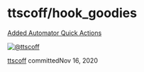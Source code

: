 # ttscoff/hook\_goodies

 [Added Automator Quick Actions](https://github.com/ttscoff/hook_goodies/commit/b60384f88d22960ba9dc7de278aa635f40dfcf7d)

 [![@ttscoff](https://avatars.githubusercontent.com/u/47833?s=60&v=4)](https://github.com/ttscoff)

[ttscoff](ttscoff-hook_goodies-9.md) committedNov 16, 2020


